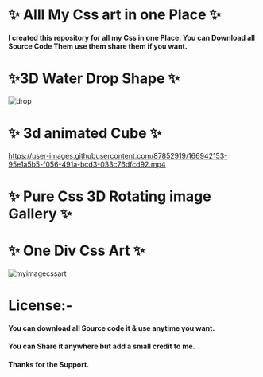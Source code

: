 # ✨ Alll My Css art in one Place ✨

#### I created this repository for all my Css in one Place. You can Download all Source Code Them use them share them if you want.

# ✨3D Water Drop Shape ✨
![drop](https://user-images.githubusercontent.com/87852919/166934258-9c1e155f-4dc2-4fb6-a9bd-4f427cf61e18.png)

#  ✨ 3d animated Cube ✨ 
https://user-images.githubusercontent.com/87852919/166942153-95e1a5b5-f056-491a-bcd3-033c76dfcd92.mp4

# ✨ Pure Css 3D Rotating image Gallery ✨


# ✨ One Div Css Art ✨
![myimagecssart](https://user-images.githubusercontent.com/87852919/167277236-8a4ac52a-9c98-4316-a1af-203626b5a646.PNG)

# License:-

#### You can download all Source code it & use anytime you want.
#### You can Share it anywhere but add a small credit to me.
#### Thanks for the Support.
